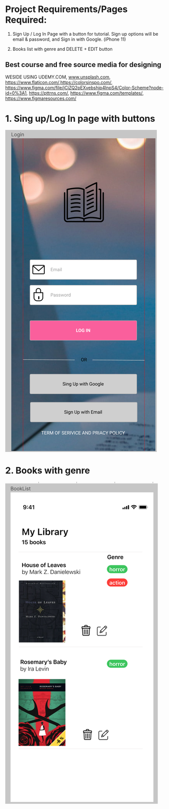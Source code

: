 # Project Requirements/Pages Required:

1. Sign Up / Log In Page with a button for tutorial. Sign up options will be email & password, and Sign in with Google. (iPhone 11)

2. Books list with genre and DELETE + EDIT button


## Best course and free source media for designing
WESIDE USING UDEMY.COM, www.unsplash.com, https://www.flaticon.com/,https://colorsinspo.com/, https://www.figma.com/file/jCiZQ2pEXvebshjp4InpS4/Color-Scheme?node-id=0%3A1,
https://pttrns.com/, https://www.figma.com/templates/, https://www.figmaresources.com/

# 1. Sing up/Log In page with buttons

![Login](https://github.com/fox-kick/analyst_portfolio/blob/main/Login.png)

# 2. Books with genre 
![Book with genre](https://github.com/fox-kick/analyst_portfolio/blob/main/BooksList.png)






